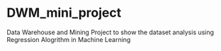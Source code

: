# DWM_mini_project
 Data Warehouse and Mining Project to show the dataset analysis using Regression Alogrithm in Machine Learning
